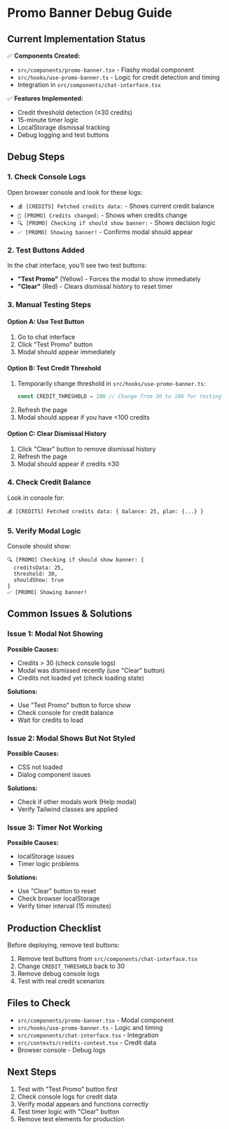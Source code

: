 # Promo Banner Debug Guide

## Current Implementation Status

✅ **Components Created:**
- `src/components/promo-banner.tsx` - Flashy modal component
- `src/hooks/use-promo-banner.ts` - Logic for credit detection and timing
- Integration in `src/components/chat-interface.tsx`

✅ **Features Implemented:**
- Credit threshold detection (≤30 credits)
- 15-minute timer logic
- LocalStorage dismissal tracking
- Debug logging and test buttons

## Debug Steps

### 1. Check Console Logs
Open browser console and look for these logs:
- `💰 [CREDITS] Fetched credits data:` - Shows current credit balance
- `🔄 [PROMO] Credits changed:` - Shows when credits change
- `🔍 [PROMO] Checking if should show banner:` - Shows decision logic
- `✅ [PROMO] Showing banner!` - Confirms modal should appear

### 2. Test Buttons Added
In the chat interface, you'll see two test buttons:
- **"Test Promo"** (Yellow) - Forces the modal to show immediately
- **"Clear"** (Red) - Clears dismissal history to reset timer

### 3. Manual Testing Steps

#### Option A: Use Test Button
1. Go to chat interface
2. Click "Test Promo" button
3. Modal should appear immediately

#### Option B: Test Credit Threshold
1. Temporarily change threshold in `src/hooks/use-promo-banner.ts`:
   ```typescript
   const CREDIT_THRESHOLD = 100 // Change from 30 to 100 for testing
   ```
2. Refresh the page
3. Modal should appear if you have <100 credits

#### Option C: Clear Dismissal History
1. Click "Clear" button to remove dismissal history
2. Refresh the page
3. Modal should appear if credits ≤30

### 4. Check Credit Balance
Look in console for:
```
💰 [CREDITS] Fetched credits data: { balance: 25, plan: {...} }
```

### 5. Verify Modal Logic
Console should show:
```
🔍 [PROMO] Checking if should show banner: {
  creditsData: 25,
  threshold: 30,
  shouldShow: true
}
✅ [PROMO] Showing banner!
```

## Common Issues & Solutions

### Issue 1: Modal Not Showing
**Possible Causes:**
- Credits > 30 (check console logs)
- Modal was dismissed recently (use "Clear" button)
- Credits not loaded yet (check loading state)

**Solutions:**
- Use "Test Promo" button to force show
- Check console for credit balance
- Wait for credits to load

### Issue 2: Modal Shows But Not Styled
**Possible Causes:**
- CSS not loaded
- Dialog component issues

**Solutions:**
- Check if other modals work (Help modal)
- Verify Tailwind classes are applied

### Issue 3: Timer Not Working
**Possible Causes:**
- localStorage issues
- Timer logic problems

**Solutions:**
- Use "Clear" button to reset
- Check browser localStorage
- Verify timer interval (15 minutes)

## Production Checklist

Before deploying, remove test buttons:
1. Remove test buttons from `src/components/chat-interface.tsx`
2. Change `CREDIT_THRESHOLD` back to 30
3. Remove debug console logs
4. Test with real credit scenarios

## Files to Check

- `src/components/promo-banner.tsx` - Modal component
- `src/hooks/use-promo-banner.ts` - Logic and timing
- `src/components/chat-interface.tsx` - Integration
- `src/contexts/credits-context.tsx` - Credit data
- Browser console - Debug logs

## Next Steps

1. Test with "Test Promo" button first
2. Check console logs for credit data
3. Verify modal appears and functions correctly
4. Test timer logic with "Clear" button
5. Remove test elements for production
